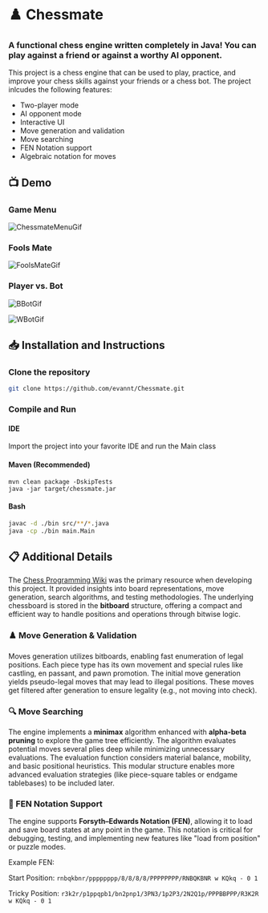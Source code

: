 # :chess_pawn: Chessmate

### A functional chess engine written completely in Java! You can play against a friend or against a worthy AI opponent.

This project is a chess engine that can be used to play, practice, and improve your chess skills against your friends or a chess bot. The project inlcudes the following features:

* Two-player mode
* AI opponent mode
* Interactive UI
* Move generation and validation
* Move searching
* FEN Notation support
* Algebraic notation for moves

## :tv: Demo

### Game Menu
![ChessmateMenuGif](https://github.com/user-attachments/assets/31320ecf-8d1c-4ef4-8b2e-415a54dae679)

### Fools Mate
![FoolsMateGif](https://github.com/user-attachments/assets/3bf2adcb-4f69-416c-819d-12cec825f67c)

### Player vs. Bot
![BBotGif](https://github.com/user-attachments/assets/9b7a81ab-8a9a-4f10-94ca-f1c6d1666369)

![WBotGif](https://github.com/user-attachments/assets/81813c05-9be2-4665-9e5c-a35eae7c1b9f)

## :inbox_tray: Installation and Instructions

### Clone the repository
``` bash
git clone https://github.com/evannt/Chessmate.git
```

### Compile and Run

#### **IDE**

Import the project into your favorite IDE and run the Main class

#### **Maven** (Recommended)

```
mvn clean package -DskipTests
java -jar target/chessmate.jar
```

#### **Bash**

``` bash
javac -d ./bin src/**/*.java
java -cp ./bin main.Main
```



## :clipboard: Additional Details


The [Chess Programming Wiki](https://www.chessprogramming.org/Main_Page) was the primary resource when developing this project. It provided insights into board representations, move generation, search algorithms, and testing methodologies. The underlying chessboard is stored in the **bitboard** structure, offering a compact and efficient way to handle positions and operations through bitwise logic.

### ♟️ Move Generation & Validation

Moves generation utilizes bitboards, enabling fast enumeration of legal positions. Each piece type has its own movement and special rules like castling, en passant, and pawn promotion. The initial move generation yields pseudo-legal moves that may lead to illegal positions. These moves get filtered after generation to ensure legality (e.g., not moving into check).

### 🔍 Move Searching

The engine implements a **minimax** algorithm enhanced with **alpha-beta pruning** to explore the game tree efficiently. The algorithm evaluates potential moves several plies deep while minimizing unnecessary evaluations. The evaluation function considers material balance, mobility, and basic positional heuristics. This modular structure enables more advanced evaluation strategies (like piece-square tables or endgame tablebases) to be included later.

### 🧮 FEN Notation Support

The engine supports **Forsyth–Edwards Notation (FEN)**, allowing it to load and save board states at any point in the game. This notation is critical for debugging, testing, and implementing new features like "load from position" or puzzle modes.

Example FEN:

Start Position: `rnbqkbnr/pppppppp/8/8/8/8/PPPPPPPP/RNBQKBNR w KQkq - 0 1`

Tricky Position: `r3k2r/p1ppqpb1/bn2pnp1/3PN3/1p2P3/2N2Q1p/PPPBBPPP/R3K2R w KQkq - 0 1`
